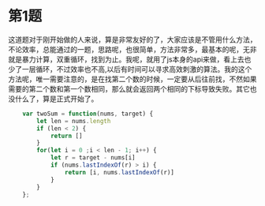 # 第1题

这道题对于刚开始做的人来说，算是非常友好的了，大家应该是不管用什么方法，不论效率，总能通过的一题，思路呢，也很简单，方法非常多，最基本的呢，无非就是暴力计算，双重循环，找到为止。我呢，就用了js本身的api来做，看上去也少了一层循环，不过效率也不高,以后有时间可以寻求高效刺激的算法。我的这个方法呢，唯一需要注意的，是在找第二个数的时候，一定要从后往前找，不然如果需要的第二个数和第一个数相同，那么就会返回两个相同的下标导致失败。其它也没什么了，算是正式开始了。

```js
    var twoSum = function(nums, target) {
        let len = nums.length
        if (len < 2) {
            return []
        }
        for(let i = 0 ;i < len - 1; i++) {
            let r = target - nums[i]
            if (nums.lastIndexOf(r) > i) {
                return [i, nums.lastIndexOf(r)]
            }
        }
    };
```